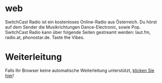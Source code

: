 # web
SwitchCast Radio ist ein kostenloses Online-Radio aus Österreich. Du hörst auf dem Sender die Musikrichtungen Dance-Electronic, sowie Pop. SwitchCast Radio kann über folgende Seiten gestreamt werden: laut.fm, radio.at, phonostar.de. Taste the Vibes.

<html>
	<head>
		<meta http-equiv="refresh" content="1; URL=https://sites.google.com/view/switchcastradio/startseite">
	</head>
	<body>
		<h1>Weiterleitung</h1>
		<p>Falls Ihr Browser keine automatische Weiterleitung unterstützt, <a href="https://sites.google.com/view/switchcastradio/startseite" >klicken Sie hier</a>!</p>
	</body>
</html>
			
